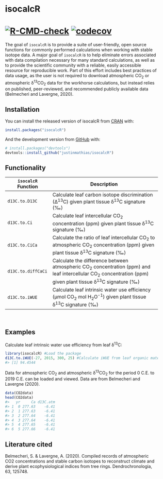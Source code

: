 
<!-- README.md is generated from README.Rmd. Please edit that file -->

# isocalcR

<!-- badges: start -->

# [![R-CMD-check](https://github.com/justinmathias/isocalcR/workflows/R-CMD-check/badge.svg)](https://github.com/justinmathias/isocalcR/actions) [![codecov](https://codecov.io/gh/justinmathias/isocalcR/branch/main/graph/badge.svg?token=W72B141APE)](https://codecov.io/gh/justinmathias/isocalcR)

<!-- badges: end -->

The goal of `isocalcR` is to provide a suite of user-friendly, open
source functions for commonly performed calculations when working with
stable isotope data. A major goal of `isocalcR` is to help eliminate
errors associated with data compilation necessary for many standard
calculations, as well as to provide the scientific community with a
reliable, easily accessible resource for reproducible work. Part of this
effort includes best practices of data usage, as the user is not
required to download atmospheric CO<sub>2</sub> or atmospheric
δ<sup>13</sup>CO<sub>2</sub> data for the workhorse calculations, but
instead relies on published, peer-reviewed, and recommended publicly
available data (Belmecheri and Lavergne, 2020).

## Installation

You can install the released version of isocalcR from
[CRAN](https://CRAN.R-project.org) with:

``` r
install.packages("isocalcR")
```

And the development version from [GitHub](https://github.com/) with:

``` r
# install.packages("devtools")
devtools::install_github("justinmathias/isocalcR")
```

## Functionality

| `isocalcR` Function | Description                                                                                                                                                                                |
|---------------------|--------------------------------------------------------------------------------------------------------------------------------------------------------------------------------------------|
| `d13C.to.D13C`      | Calculate leaf carbon isotope discrimination (∆<sup>13</sup>C) given plant tissue δ<sup>13</sup>C signature (‰)                                                                            |
| `d13C.to.Ci`        | Calculate leaf intercellular CO<sub>2</sub> concentration (ppm) given plant tissue δ<sup>13</sup>C signature (‰)                                                                           |
| `d13C.to.CiCa`      | Calculate the ratio of leaf intercellular CO<sub>2</sub> to atmospheric CO<sub>2</sub> concentration (ppm) given plant tissue δ<sup>13</sup>C signature (‰)                                |
| `d13C.to.diffCaCi`  | Calculate the difference between atmospheric CO<sub>2</sub> concentration (ppm) and leaf intercellular CO<sub>2</sub> concentration (ppm) given plant tissue δ<sup>13</sup>C signature (‰) |
| `d13C.to.iWUE`      | Calculate leaf intrinsic water use efficiency (µmol CO<sub>2</sub> mol H<sub>2</sub>O<sup>-1</sup>) given plant tissue δ<sup>13</sup>C signature (‰)                                       |

<br>

## Examples

Calculate leaf intrinsic water use efficiency from leaf δ<sup>13</sup>C:

``` r
library(isocalcR) #Load the package
d13C.to.iWUE(-27, 2015, 300, 25) #Calculate iWUE from leaf organic material with a δ13C signature of -27 ‰ for the year 2015, 300 meters above sea level at 25°C.
#> [1] 94.4544
```

Data for atmospheric CO<sub>2</sub> and atmospheric
δ<sup>13</sup>CO<sub>2</sub> for the period 0 C.E. to 2019 C.E. can be
loaded and viewed. Data are from Belmecheri and Lavergne (2020).

``` r
data(CO2data)
head(CO2data)
#>   yr     Ca d13C.atm
#> 1  0 277.63    -6.41
#> 2  1 277.63    -6.41
#> 3  2 277.64    -6.41
#> 4  3 277.64    -6.41
#> 5  4 277.65    -6.41
#> 6  5 277.66    -6.41
```

## Literature cited

Belmecheri, S. & Lavergne, A. (2020). Compiled records of atmospheric
CO2 concentrations and stable carbon isotopes to reconstruct climate and
derive plant ecophysiological indices from tree rings.
Dendrochronologia, 63, 125748.
